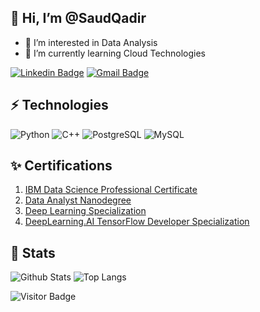 ## 👋 Hi, I’m @SaudQadir
- 👀 I’m interested in Data Analysis
- 🌱 I’m currently learning Cloud Technologies

[![Linkedin Badge](https://img.shields.io/badge/-SaudQadir-blue?style=flat-square&logo=Linkedin&logoColor=white&link=https://www.linkedin.com/in/saudqadir/)](https://www.linkedin.com/in/saudqadir/)
[![Gmail Badge](https://img.shields.io/badge/-saudqadir@gmail.com-c14438?style=flat-square&logo=Gmail&logoColor=white&link=mailto:saudqadir@gmail.com)](mailto:saudqadir@gmail.com)

## ⚡ Technologies
![Python](https://img.shields.io/badge/-Python-black?style=flat-square&logo=Python)
![C++](https://img.shields.io/badge/-C++-00599C?style=flat-square&logo=c)
![PostgreSQL](https://img.shields.io/badge/-PostgreSQL-336791?style=flat-square&logo=postgresql)
![MySQL](https://img.shields.io/badge/-MySQL-black?style=flat-square&logo=mysql)

## ✨ Certifications
1. [IBM Data Science Professional Certificate](http://coursera.org/verify/professional-cert/MLD95QQCBCXY)
2. [Data Analyst Nanodegree](http://confirm.udacity.com/DGXUKYVQ)
3. [Deep Learning Specialization](http://coursera.org/verify/specialization/CGX6G24AU8LL)
4. [DeepLearning.AI TensorFlow Developer Specialization](http://coursera.org/verify/professional-cert/DYV3PW4JN5SL)

## 🎯 Stats
![Github Stats](https://github-readme-stats.vercel.app/api?username=SaudQadir&count_private=true&show_icons=true&include_all_commits=true)
![Top Langs](https://github-readme-stats.vercel.app/api/top-langs/?username=SaudQadir&hide=TeX&layout=compact)

![Visitor Badge](https://visitor-badge.laobi.icu/badge?page_id=SaudQadir.SaudQadir)

<!---
SaudQadir/SaudQadir is a ✨ special ✨ repository because its `README.md` (this file) appears on your GitHub profile.
You can click the Preview link to take a look at your changes.
--->
